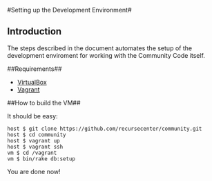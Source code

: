 #Setting up the Development Environment#

## Introduction ##

The steps described in the document automates the setup of the development enviroment for working with the Community Code itself.

##Requirements##

- [VirtualBox][1]
- [Vagrant][2]

##How to build the VM##

It should be easy:

	host $ git clone https://github.com/recursecenter/community.git
	host $ cd community
	host $ vagrant up
	host $ vagrant ssh
	vm $ cd /vagrant
	vm $ bin/rake db:setup

You are done now!

[1]: https://www.virtualbox.org/
[2]: https://www.vagrantup.com/
